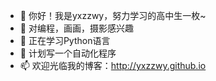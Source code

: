 - 👋 你好！我是yxzzwy，努力学习的高中生一枚~
- 👀 对编程，画画，摄影感兴趣
- 🌱 正在学习Python语言
- 💞️ 计划写一个自动化程序
- 📫 欢迎光临我的博客：http://yxzzwy.github.io

<!---
epiphany0/epiphany0 is a ✨ special ✨ repository because its `README.md` (this file) appears on your GitHub profile.
You can click the Preview link to take a look at your changes.
--->
